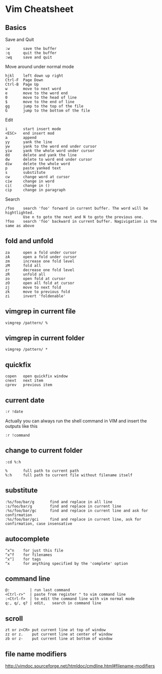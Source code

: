 # Vim Cheatsheet

## Basics

Save and Quit

```
:w      save the buffer
:q      quit the buffer
:wq     save and quit
```

Move around under normal mode

```
hjkl    left down up right
Ctrl-F  Page Down
Ctrl-B  Page Up
w       move to next word
e       move to the word end
0       move to the head of line
$       move to the end of line
gg      jump to the top of the file
G       jump to the bottom of the file
```

Edit

```
i       start insert mode
<ESC>   end insert mod
a       append 
yy      yank the line
yw      yank to the word end under cursor
yiw     yank the whole word under cursor
dd      delete and yank the line
dw      delete to word end under cursor
diw     delete the whole word
p       paste yanked text
s       substitute
cw      change word at cursor
ciw     change in word
ci(     change in ()
cip     change in paragraph
```

Search

```
/foo    search 'foo' forward in current buffer. The word will be hightlighted.
        Use n to goto the next and N to goto the previous one.
?foo    search 'foo' backward in current buffer. Nagivigation is the same as above
```

## fold and unfold

```
za      open a fold under cursor
zA      open a fold under cursor
zm      increase one fold level 
zM      fold all
zr      decrease one fold level
zR      unfold all
zo      open fold at cursor
zO      open all fold at cursor
zj      move to next fold
zk      move to previous fold
zi      invert 'foldenable'
```

## vimgrep in current file

```
vimgrep /pattern/ %
```

## vimgrep in current folder

```
vimgrep /pattern/ *
```

## quickfix

```
copen   open quickfix window
cnext   next item
cprev   previous item
```

## current date

```
:r !date
```

Actually you can always run the shell command in VIM and insert the outputs like this

```
:r !command
```

## change to current folder

```
:cd %:h

%       full path to current path
%:h     full path to current file without filename itself
```

## substitute

```
:%s/foo/bar/g       find and replace in all line
:s/foo/bar/g        find and replace in current line
:%s/foo/bar/gc      find and replace in current line and ask for confirmation
:%s/foo/bar/gci     find and replace in current line, ask for confirmation, case insensative
```
## autocomplete

```
^x^n    for just this file
^x^f    for filenames
^x^]    for tags
^x      for anything specified by the 'complete' option
```

## command line

```
@:         | run last command
<Ctrl-r>"  | paste from register " to vim command line
:<Ctrl-f>  | to edit the command line with vim normal mode
q:, q/, q? | edit,   search in command line

```

## scroll

```
zt or z<CR> put current line at top of window
zz or z.    put current line at center of window
zb or z-    put current line at bottom of window
```

## file name modifiers

http://vimdoc.sourceforge.net/htmldoc/cmdline.html#filename-modifiers

